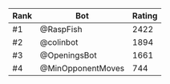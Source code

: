 Rank|Bot|Rating
---|---|---
#1|@RaspFish|2422
#2|@colinbot|1894
#3|@OpeningsBot|1661
#4|@MinOpponentMoves|744
